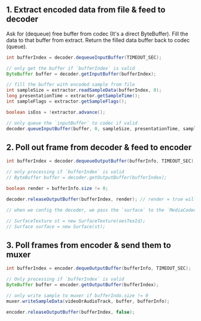 
## 1. Extract encoded data from file & feed to decoder

Ask for (dequeue) free buffer from codec (It's a direct ByteBuffer).
Fill the data to that buffer from extract.
Return the filled data buffer back to codec (queue).

```java
int bufferIndex = decoder.dequeueInputBuffer(TIMEOUT_SEC);

// only get the buffer if `bufferIndex` is valid
ByteBuffer buffer = decoder.getInputBuffer(bufferIndex);

// fill the buffer with encoded sample from file
int sampleSize = extractor.readSampleData(bufferIndex, 0);
long presentationTime = extractor.getSampleTime();
int sampleFlags = extractor.getSampleFlags();

boolean isEos = !extractor.advance();

// only queue the `inputBuffer` to codec if valid
decoder.queueInputBuffer(buffer, 0, sampleSize, presentationTime, sampleFlags);
```


## 2. Poll out frame from decoder & feed to encoder

```java
int bufferIndex = decoder.dequeueOutputBuffer(bufferInfo, TIMEOUT_SEC);

// only processing if `bufferIndex` is valid
// ByteBuffer buffer = decoder.getOutputBuffer(bufferIndex);

boolean render = bufferInfo.size != 0;

decoder.releaseOutputBuffer(bufferIndex, render); // render = true will send the buffer to output surface => the surface will release the buffer back to codec when it is no longer used.

// when we config the decoder, we pass the `surface` to the `MediaCodec#config` method. So when ever we have new decoded frame from decoder, we will receive it from `android.graphics.SurfaceTexture.OnFrameAvailableListener`

// SurfaceTexture st = new SurfaceTexture(oesTexId);
// Surface surface = new Surface(st);


```

## 3. Poll frames from encoder & send them to muxer


```java
int bufferIndex = encoder.dequeOutputBuffer(bufferInfo, TIMEOUT_SEC);

// Only processing if `bufferIndex` is valid
ByteBuffer buffer = encoder.getOutputBuffer(bufferIndex);

// only write sample to muxer if bufferIndo.size != 0
muxer.writeSampleData(videoOrAudioTrack, buffer, bufferInfo);

encoder.releaseOutputBuffer(bufferIndex, false);

```

